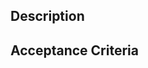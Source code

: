 ## Description

<!--
Brief description of the Issue
-->

## Acceptance Criteria

<!--
What is the expected outcome that resolves this issue?
-->
